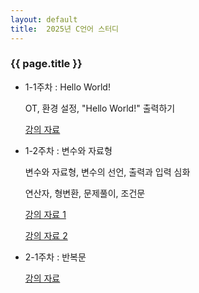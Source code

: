 ```yaml
---
layout: default
title:  2025년 C언어 스터디
---
```

### {{ page.title }}

- 1-1주차 : Hello World!

    OT, 환경 설정, "Hello World!" 출력하기 

    [강의 자료](https://drive.google.com/file/d/1tlPs0wGMhbddnOSdAXpYe3VV8VeMuHh8/view?usp=sharing)
- 1-2주차 : 변수와 자료형

  변수와 자료형, 변수의 선언, 출력과 입력 심화

  연산자, 형변환, 문제풀이, 조건문

  [강의 자료 1](https://drive.google.com/file/d/1QVrcnHoxdvuctfAJPGermIQXzQ0OW4dd/view?usp=sharing)

  [강의 자료 2](https://drive.google.com/file/d/1YzqYTyOVN7PrN7tzqx1Zpqw8WiLSDQkd/view)

- 2-1주차 : 반복문

  [강의 자료](https://drive.google.com/file/d/1GZZefx2TXa9lXEr_3_8F1icDRWl8W_68/view?usp=sharing)
